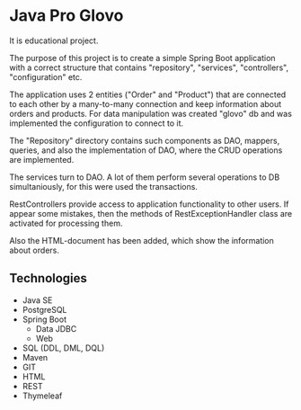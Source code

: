 # Java Pro Glovo

It is educational project.

The purpose of this project is to create a simple Spring Boot application with a correct structure that contains "repository", 
"services", "controllers", "configuration" etc.

The application uses 2 entities ("Order" and "Product") that are connected to each other by a many-to-many connection and keep 
information about orders and products. For data manipulation was created "glovo" db and was implemented the configuration to connect to it.

The "Repository" directory contains such components as DAO, mappers, queries, and also the implementation of DAO, where the 
CRUD operations are implemented.

The services turn to DAO. A lot of them perform several operations to DB simultaniously, for this were used the transactions.

RestControllers provide access to application functionality to other users. If appear some mistakes, then the methods of 
RestExceptionHandler class are activated for processing them.

Also the HTML-document has been added, which show the information about orders.


## Technologies

* Java SE
* PostgreSQL
* Spring Boot
    - Data JDBC
    - Web
* SQL (DDL, DML, DQL)
* Maven
* GIT
* HTML
* REST
* Thymeleaf

